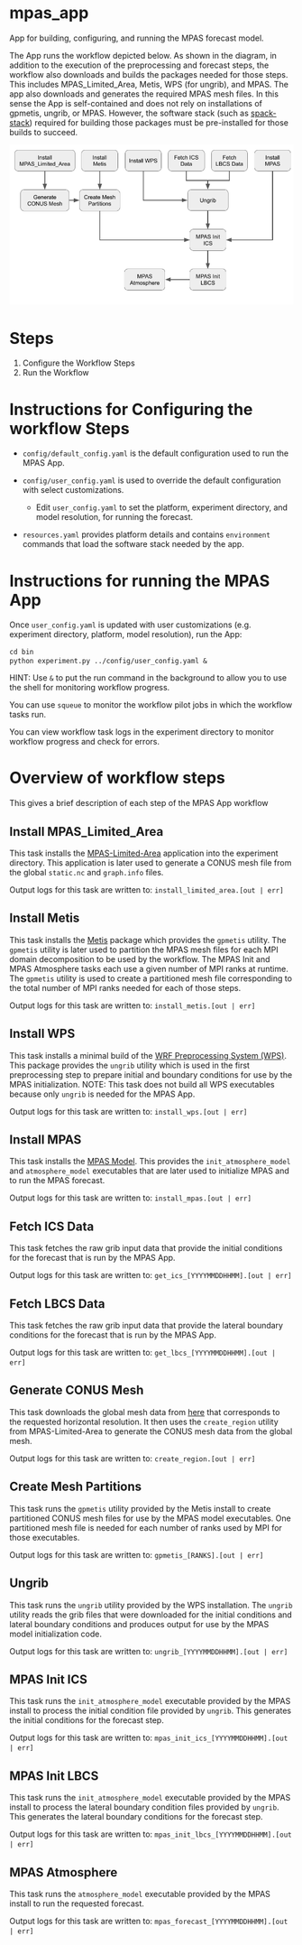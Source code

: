 # mpas_app

App for building, configuring, and running the MPAS forecast model.

The App runs the workflow depicted below. As shown in the diagram, in addition to the execution of the
preprocessing and forecast steps, the workflow also downloads and builds the packages needed for those
steps.  This includes MPAS_Limited_Area, Metis, WPS (for ungrib), and MPAS. The app also downloads
and generates the required MPAS mesh files.  In this sense the App is self-contained and does not
rely on installations of gpmetis, ungrib, or MPAS.  However, the software stack
(such as [spack-stack](https://spack-stack.readthedocs.io/en/1.4.0/PreConfiguredSites.html#)) required
for building those packages must be pre-installed for those builds to succeed.

![Diagram of MPAS App workflow](./assets/mpas_app_workflow.png)

# Steps

1. Configure the Workflow Steps
2. Run the Workflow

# Instructions for Configuring the workflow Steps

- `config/default_config.yaml` is the default configuration used to run the MPAS App.

- `config/user_config.yaml` is used to override the default configuration with select customizations.

    - Edit `user_config.yaml` to set the platform, experiment directory, and model resolution, for running the forecast.

- `resources.yaml` provides platform details and contains `environment` commands that load the software stack needed by the app.

# Instructions for running the MPAS App

Once `user_config.yaml` is updated with user customizations (e.g. experiment directory, platform, model resolution), run the App:

```
cd bin
python experiment.py ../config/user_config.yaml &
```

HINT: Use `&` to put the run command in the background to allow you to use the shell for monitoring workflow progress.

You can use `squeue` to monitor the workflow pilot jobs in which the workflow tasks run.

You can view workflow task logs in the experiment directory to monitor workflow progress and check for errors.

# Overview of workflow steps

This gives a brief description of each step of the MPAS App workflow

## Install MPAS_Limited_Area

This task installs the [MPAS-Limited-Area](https://github.com/MPAS-Dev/MPAS-Limited-Area) application into the experiment directory.
This application is later used to generate a CONUS mesh file from the global `static.nc` and `graph.info` files.

Output logs for this task are written to: `install_limited_area.[out | err]`

## Install Metis

This task installs the [Metis](https://github.com/KarypisLab/METIS) package which provides the `gpmetis` utility.  The `gpmetis`
utility is later used to partition the MPAS mesh files for each MPI domain decomposition to be used by the workflow.  The MPAS
Init and MPAS Atmosphere tasks each use a given number of MPI ranks at runtime.  The `gpmetis` utility is used to create a
partitioned mesh file corresponding to the total number of MPI ranks needed for each of those steps.

Output logs for this task are written to: `install_metis.[out | err]`

## Install WPS

This task installs a minimal build of the [WRF Preprocessing System (WPS)](https://github.com/wrf-model/WPS). This package
provides the `ungrib` utility which is used in the first preprocessing step to prepare initial and boundary conditions for
use by the MPAS initialization.  NOTE: This task does not build all WPS executables because only `ungrib` is needed for the
MPAS App.

Output logs for this task are written to: `install_wps.[out | err]`

## Install MPAS

This task installs the [MPAS Model](https://github.com/MPAS-Dev/MPAS-Model).  This provides the `init_atmosphere_model` and
`atmosphere_model` executables that are later used to initialize MPAS and to run the MPAS forecast.

Output logs for this task are written to: `install_mpas.[out | err]`

## Fetch ICS Data

This task fetches the raw grib input data that provide the initial conditions for the forecast that is run by the MPAS App.

Output logs for this task are written to: `get_ics_[YYYYMMDDHHMM].[out | err]`

## Fetch LBCS Data

This task fetches the raw grib input data that provide the lateral boundary conditions for the forecast that is run by the
MPAS App.

Output logs for this task are written to: `get_lbcs_[YYYYMMDDHHMM].[out | err]`

## Generate CONUS Mesh

This task downloads the global mesh data from [here](https://mpas-dev.github.io/atmosphere/atmosphere_meshes.html) that
corresponds to the requested horizontal resolution.  It then uses the `create_region` utility from MPAS-Limited-Area
to generate the CONUS mesh data from the global mesh.

Output logs for this task are written to: `create_region.[out | err]`

## Create Mesh Partitions

This task runs the `gpmetis` utility provided by the Metis install to create partitioned CONUS mesh files for use by the
MPAS model executables. One partitioned mesh file is needed for each number of ranks used by MPI for those executables.

Output logs for this task are written to: `gpmetis_[RANKS].[out | err]`

## Ungrib

This task runs the `ungrib` utility provided by the WPS installation.  The `ungrib` utility reads the grib files that
were downloaded for the initial conditions and lateral boundary conditions and produces output for use by the MPAS model
initialization code.

Output logs for this task are written to: `ungrib_[YYYYMMDDHHMM].[out | err]`

## MPAS Init ICS

This task runs the `init_atmosphere_model` executable provided by the MPAS install to process the initial condition file
provided by `ungrib`.  This generates the initial conditions for the forecast step.

Output logs for this task are written to: `mpas_init_ics_[YYYYMMDDHHMM].[out | err]`

## MPAS Init LBCS

This task runs the `init_atmosphere_model` executable provided by the MPAS install to process the lateral boundary
condition files provided by `ungrib`.  This generates the lateral boundary conditions for the forecast step.

Output logs for this task are written to: `mpas_init_lbcs_[YYYYMMDDHHMM].[out | err]`

## MPAS Atmosphere

This task runs the `atmosphere_model` executable provided by the MPAS install to run the requested forecast.

Output logs for this task are written to: `mpas_forecast_[YYYYMMDDHHMM].[out | err]`
